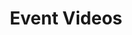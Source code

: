 ---
layout: layouts/videos.njk
title: Event Videos
permalink: /videos/index.html
eleventyNavigation:
  key: videos
  order: 0
---